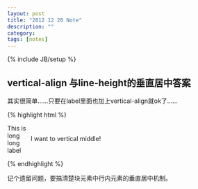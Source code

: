 ```yaml
---
layout: post
title: "2012 12 20 Note"
description: ""
category: 
tags: [notes]
---
```

{% include JB/setup %}

## vertical-align 与line-height的垂直居中答案

其实很简单……只要在label里面也加上vertical-align就ok了……

  {% highlight html %}

  <style>
    p {
      vertical-align: middle;
    }
    label {
      vertical-align: middle;
      display: inline-block;
      width: 50px;
    }
  </style>

  <p>
    <label>This is long long label</label>
    <span>I want to vertical middle!</span>
  </p>

  {% endhighlight %}

记个遗留问题，要搞清楚块元素中行内元素的垂直居中机制。
